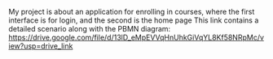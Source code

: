 My project is about an application for enrolling in courses,
where the first interface is for login, 
and the second is the home page
This link contains a detailed scenario along with the PBMN diagram: https://drive.google.com/file/d/13lD_eMpEVVqHnUhkGiVqYL8Kf58NRpMc/view?usp=drive_link
